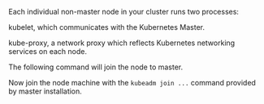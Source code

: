 Each individual non-master node in your cluster runs two processes:

kubelet, which communicates with the Kubernetes Master.

kube-proxy, a network proxy which reflects Kubernetes networking services on each node.

The following command will join the node to master.

Now join the node machine with the `kubeadm join ...` command provided by master installation.